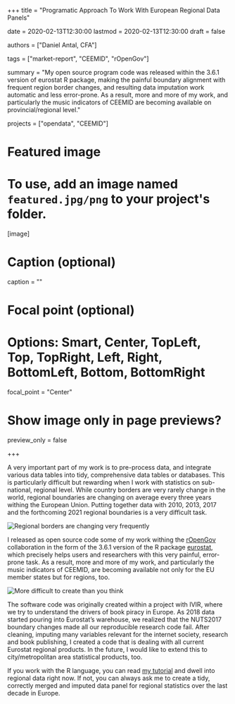 +++
title = "Programatic Approach To Work With European Regional Data Panels"

date = 2020-02-13T12:30:00
lastmod = 2020-02-13T12:30:00
draft = false

authors = ["Daniel Antal, CFA"]

tags = ["market-report", "CEEMID", "rOpenGov"]

summary = "My open source program code was released within the 3.6.1 version of eurostat R package, making the painful boundary alignment with frequent region border changes, and resulting data imputation work automatic and less error-prone. As a result, more and more of my work, and particularly the music indicators of CEEMID are becoming available on provincial/regional level."

projects = ["opendata", "CEEMID"]

# Featured image
# To use, add an image named `featured.jpg/png` to your project's folder. 
[image]
  # Caption (optional)
  caption = ""

  # Focal point (optional)
  # Options: Smart, Center, TopLeft, Top, TopRight, Left, Right, BottomLeft, Bottom, BottomRight
  focal_point = "Center"

  # Show image only in page previews?
  preview_only = false

+++


A very important part of my work is to pre-process data, and integrate various data tables into tidy, comprehensive data tables or databases.  This is particularly difficult but rewarding when I work with statistics on sub-national, regional level.  While country borders are very rarely change in the world, regional boundaries are changing on average every three years withing the European Union. Putting together data with 2010, 2013, 2017 and the forthcoming 2021 regional boundaries is a very difficult task.

![Regional borders are changing very frequently](/img/nuts_history.png)

I released as open source code some of my work withing the [rOpenGov](http://ropengov.github.io/) collaboration in the form of the 3.6.1 version of the R package [eurostat](http://ropengov.github.io/eurostat/), which precisely helps users and researchers with this very painful, error-prone task.  As a result, more and more of my work, and particularly the music indicators of CEEMID, are becoming available not only for the EU member states but for regions, too.  

![More difficult to create than you think](/img/dataanimation/gerd_by_region.gif)

The software code was originally created within a project with IVIR, where we try to understand the drivers of book piracy in Europe.  As 2018 data started pouring into Eurostat’s warehouse, we realized that the NUTS2017 boundary changes made all our reproducible research code fail.   After cleaning, imputing many variables relevant for the internet society, research and book publishing, I created a code that is dealing with all current Eurostat regional products. In the future, I would like to extend this to city/metropolitan area statistical products, too.

If you work with the R language, you can read [my tutorial](http://ropengov.github.io/eurostat/articles/website/regional_data.html) and dwell into regional data right now. If not, you can always ask me to create a tidy, correctly merged and imputed data panel for regional statistics over the last decade in Europe.